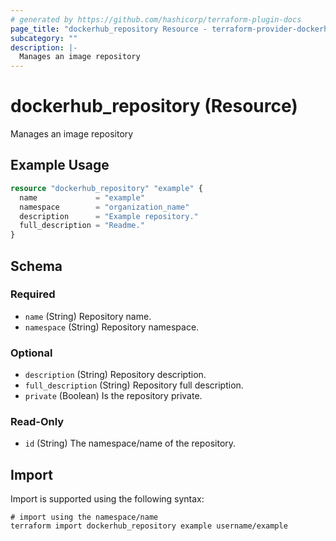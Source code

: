 ```yaml
---
# generated by https://github.com/hashicorp/terraform-plugin-docs
page_title: "dockerhub_repository Resource - terraform-provider-dockerhub"
subcategory: ""
description: |-
  Manages an image repository
---
```


# dockerhub_repository (Resource)

Manages an image repository

## Example Usage

```terraform
resource "dockerhub_repository" "example" {
  name             = "example"
  namespace        = "organization_name"
  description      = "Example repository."
  full_description = "Readme."
}
```

<!-- schema generated by tfplugindocs -->
## Schema

### Required

- `name` (String) Repository name.
- `namespace` (String) Repository namespace.

### Optional

- `description` (String) Repository description.
- `full_description` (String) Repository full description.
- `private` (Boolean) Is the repository private.

### Read-Only

- `id` (String) The namespace/name of the repository.

## Import

Import is supported using the following syntax:

```shell
# import using the namespace/name
terraform import dockerhub_repository example username/example
```
